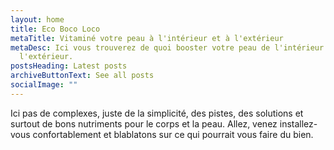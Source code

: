 ```yaml
---
layout: home
title: Eco Boco Loco
metaTitle: Vitaminé votre peau à l'intérieur et à l'extérieur
metaDesc: Ici vous trouverez de quoi booster votre peau de l'intérieur comme à
  l'extérieur.
postsHeading: Latest posts
archiveButtonText: See all posts
socialImage: ""
---
```

Ici pas de complexes, juste de la simplicité, des pistes, des solutions et surtout de bons nutriments pour le corps et la peau. Allez, venez installez-vous confortablement et blablatons sur ce qui pourrait vous faire du bien.
